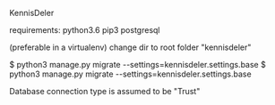 KennisDeler 

requirements:
  python3.6
  pip3
  postgresql


(preferable in a virtualenv)
change dir to root folder "kennisdeler"

$ python3 manage.py migrate --settings=kennisdeler.settings.base
$ python3 manage.py migrate --settings=kennisdeler.settings.base


Database connection type is assumed to be "Trust"
